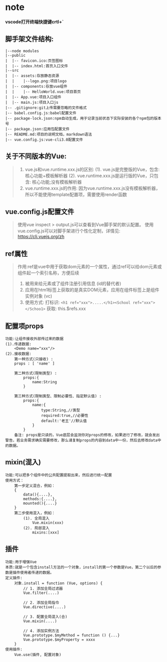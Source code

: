 # note
**vscode打开终端快捷键crtl+`**

## 脚手架文件结构:
    |--node modules
    |--public
    |  |-- favicon.ico:页签图标
    |  |-- index.html:首页入口文件
    |--src
    |  |-- assets:存放静态资源
    |  |    |--logo.png:项目logo
    |  |-- components:存放vue组件
    |  |    |-- HelloWorld.vue:项目首页
    |  |-- App.vue:项目入口组件
    |  |-- main.js:项目入口js
    |-- .gitignore:git上传需要忽略的文件格式
    |-- babel.config.js:babel配置文件
    |-- package-lock.json:npm自动生成，用于记录当前状态下实际安装的各个npm包的版本号
    |-- package.json:应用包配置文件
    |-- README.md:项目的说明文档，markdown语法
    |-- vue.config.js:vue-cli3.0配置文件

## 关于不同版本的Vue:
> 1. vue.js和vue.runtime.xxx.js的区别:
    (1). vue.js是完整版的Vue，包含:核心功能+模板解析器
    (2). vue.runtime.xxx.js是运行版的Vue，只包含: 核心功能;没有模板解析器
> 2. vue.runtime.xxx.js的作用:
      因为vue.runtime.xxx.js没有模板解析器，所以不能使用template配置项，需要使用render函数

## vue.config.js配置文件
>  使用vue inspect > output.js可以查看到Vue脚手架的默认配置。
>  使用vue.config.js可以对脚手架进行个性化定制，详情见: https://cli.vuejs.org/zh


## ref属性
> 作用:ref是vue中用于获取dom元素的一个属性，通过ref可以给dom元素或组件起一个索引名称，方便后续
> 1. 被用来给元素或了组件注册引用信息 (id的替代者)
> 2. 应用在htm1标签上获取的是真实DOM元素，应用在组件标签上是组件实例对象 (vc)
> 3. 使用方式:
>   打标识: `<h1 ref="xxx">.....</h1><School ref="xxx"></Schoo1>`
>   获取: this.$refs.xxx
>
## 配置项props
    功能:让组件接收外部传过来的数据
    (1).传递数据:
        <Demo name="xxx"/>
    (2).接收数据:
        第一种方式(只接收) :
        props : [ 'name' ]

        第二种方式(限制类型) :
            props:{
                name:String
            }

        第三种方式(限制类型、限制必要性、指定默认值) :
            props:{
                name:{
                    type:String,//类型
                    required:true,//必要性
                    default:'老王'//默认值
                }
            }
        备注: props是只读的，Vue底层会监测你对props的修改，如果进行了修改，就会发出警告，若业务需求确实需要修改，那么请复制props的内容到data中一份，然后去修改data中的数据。
                
## mixin(混入)


    功能:可以把多个组件中的公共配置提取出来，然后进行统一配置
    使用方式：
        第一步定义混合，例如：
        {
            data(){....},
            methods:{....},
            mounted(){....}
        }
        第二步使用混入，例如：
            (1). 全局混入
                Vue.mixin(xxx)
            (2). 局部混入
                mixins:[xxx]

## 插件
    功能:用于增强Vue
    本质:就是一个包含install方法的一个对象，install的第一个参数是Vue，第二个以后的参数是插件使用者传递的数据。
    定义插件:
        对象.install = function (Vue, options) {
            // 1. 添加全局过滤器
            Vue.filter(....)

            // 2. 添加全局指令
            Vue.directive(....)

            // 3. 配置全局混入(合)
            Vue.mixin(....)

            // 4. 添加实例方法
            Vue.prototype.$myMethod = function () {...}
            Vue.prototype.$myProperty = xxxx
        }
    使用插件:
        Vue.use(插件, 配置对象)